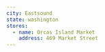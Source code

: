 ```yaml
---
city: Eastsound
state: washington
stores:
  - name: Orcas Island Market
    address: 469 Market Street
---
```

